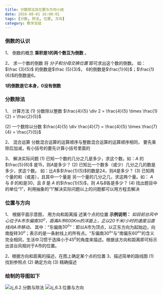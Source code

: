 ```yaml
---
title: 分数除法及位置与方向小结
date: 2016-08-01 16:08:01
tags: [分数, 除法, 位置, 方向]
category: 教学总结
---
```

### 倒数的认识
1、 倒数的概念
 **乘积是1的两个数互为倒数** 。
<!-- more -->

2、 求一个数的倒数
将 *分子和分母交换位置* 即可求出这个数的倒数。
如： $\frac {3}{5}$ 的倒数是$\frac {5}{3}$， 6的倒数是$\frac{1}{6}$；$\frac{1}{6}$的倒数是6。

 **1的倒数是它本身，0没有倒数**

### 分数除法
1、  计算方法
(1) 分数除以整数
$\frac{4}{5} \div 2 = \frac{4}{5} \times \frac{1}{2} = \frac{2}{5}$

(2) 一个数除以分数
$\frac{4}{5} \div \frac{4}{7} = \frac{4}{5} \times \frac{7}{4} = \frac{7}{5}$

2、 混合运算
分数混合运算的运算顺序与整数混合运算的运算顺序相同， 要先乘除后加减，有小括号的要先计算小括号里面的

3、 解决实际问题
(1) 已知一个数的几分之几是多少，求这个数。如：$A$ 的 $\frac{5}{6}$ 是$15$，则$A$是多少？
(2) 已知比一个数多（或少）几分之几的数是多少，求这个数。 如：比$A$多$\frac{1}{5}$的数是$24$，则$A$是多少？
(3) 已知两个量的和（或差），且其中一个量是 另一个量的几分之几，求这两个量。如： $A$ 与 $B$ 的和是$30$，且 $B$ 是 $A$ 的$\frac{1}{5}$，则 $A$与$B$各是多少？
(4) 找出题目中的单位“1”，利用抽象的“1”解决实际问题以上的问题都可以用方程去解决

### 位置与方向
1、 根据平面示意图， 用方向和距离描 述某个点的位置
**示例说明：** *如目前台风中心位于A市东偏南$30^o$，距离A市600Km的洋面上，正以20千米/小时的速度沿直线向A市移动。*
其中：“东偏南$30^o$”：即以A市为顶点，以正东方向为起始边，向南旋转$30^o$；表示的是一条射线上的所有点。“东偏南$30^o$”与“南偏东$60^o$”的含义完全相同，生活中习惯于选择小于$45^o$的角度来描述。根据该方向和距离即可标示出该台风相对于A市的位置。

2、根据方向和距离的描述，在图上确定某个点的位置
3、描述简单的路线图
(1) 找到参照点
(2) 确定方向
(3) 精确描述


### 绘制的导图如下
![zj_6.2.分数与除法](/img/zj_6.2.分数与除法.png)
![zj_6.3.位置与方向](/img/zj_6.3.位置与方向.png)
